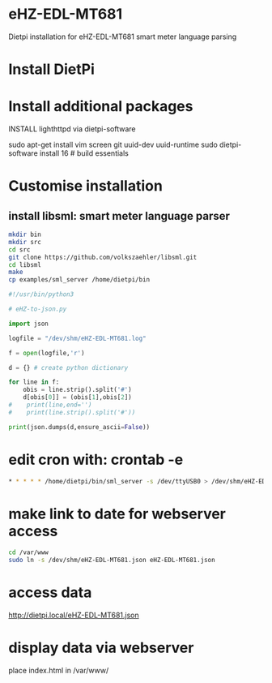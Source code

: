 # eHZ-EDL-MT681
Dietpi installation for eHZ-EDL-MT681 smart meter language parsing

# Install DietPi

# Install additional packages

INSTALL lighthttpd via dietpi-software

sudo apt-get install vim screen git uuid-dev uuid-runtime
sudo dietpi-software install 16 # build essentials

# Customise installation

## install libsml: smart meter language parser
```bash
mkdir bin
mkdir src
cd src
git clone https://github.com/volkszaehler/libsml.git
cd libsml
make
cp examples/sml_server /home/dietpi/bin
```

```python
#!/usr/bin/python3

# eHZ-to-json.py

import json

logfile = "/dev/shm/eHZ-EDL-MT681.log"

f = open(logfile,'r')

d = {} # create python dictionary

for line in f:
    obis = line.strip().split('#')
    d[obis[0]] = (obis[1],obis[2])
#    print(line,end='')
#    print(line.strip().split('#'))

print(json.dumps(d,ensure_ascii=False))
```

# edit cron with:  crontab -e
```bash
* * * * * /home/dietpi/bin/sml_server -s /dev/ttyUSB0 > /dev/shm/eHZ-EDL-MT681.log; python3 /home/dietpi/bin/eHZ-to-json.py > /dev/shm/eHZ-EDL-MT681.json
```

# make link to date for webserver access
```bash
cd /var/www
sudo ln -s /dev/shm/eHZ-EDL-MT681.json eHZ-EDL-MT681.json
```

# access data
http://dietpi.local/eHZ-EDL-MT681.json

# display data via webserver
place index.html in /var/www/
